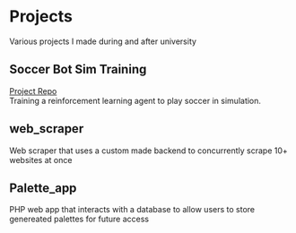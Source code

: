 # Projects
Various projects I made during and after university

## Soccer Bot Sim Training
[Project Repo](https://github.com/JesusNaranjo-Projs/trainingEnv)\
Training a reinforcement learning agent to play soccer in simulation.

## web_scraper
Web scraper that uses a custom made backend to concurrently scrape 10+ websites at once

## Palette_app
PHP web app that interacts with a database to allow users to store genereated palettes for future access